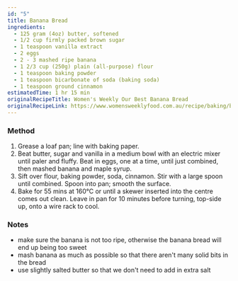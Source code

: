 ```yaml
---
id: "5"
title: Banana Bread
ingredients:
  - 125 gram (4oz) butter, softened
  - 1/2 cup firmly packed brown sugar
  - 1 teaspoon vanilla extract
  - 2 eggs
  - 2 - 3 mashed ripe banana
  - 1 2/3 cup (250g) plain (all-purpose) flour
  - 1 teaspoon baking powder
  - 1 teaspoon bicarbonate of soda (baking soda)
  - 1 teaspoon ground cinnamon
estimatedTime: 1 hr 15 min
originalRecipeTitle: Women's Weekly Our Best Banana Bread
originalRecipeLink: https://www.womensweeklyfood.com.au/recipe/baking/banana-bread-recipe-10338/
---
```


### Method

1. Grease a loaf pan; line with baking paper.
2. Beat butter, sugar and vanilla in a medium bowl with an electric mixer until paler and fluffy. Beat in eggs, one at a time, until just combined, then mashed banana and maple syrup.
3. Sift over flour, baking powder, soda, cinnamon. Stir with a large spoon until combined. Spoon into pan; smooth the surface.
4. Bake for 55 mins at 160°C or until a skewer inserted into the centre comes out clean. Leave in pan for 10 minutes before turning, top-side up, onto a wire rack to cool.

### Notes

- make sure the banana is not too ripe, otherwise the banana bread will end up being too sweet
- mash banana as much as possible so that there aren't many solid bits in the bread
- use slightly salted butter so that we don't need to add in extra salt
